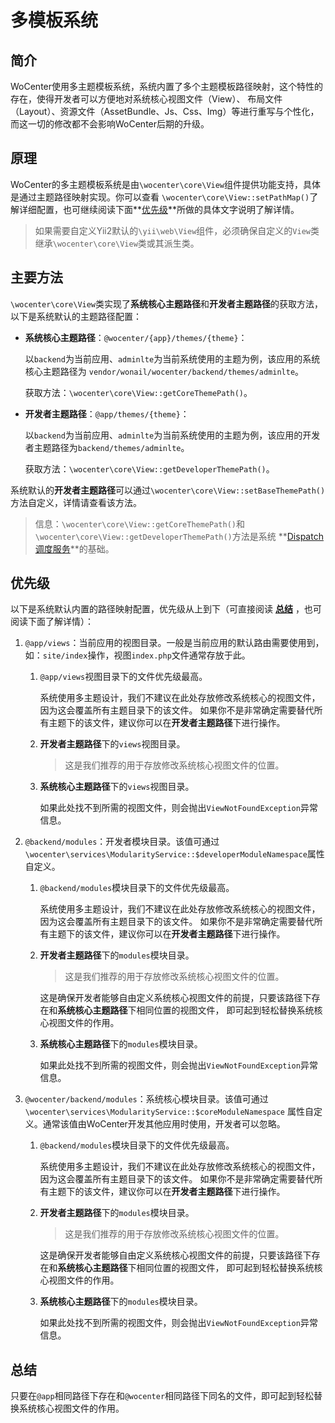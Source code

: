 # 多模板系统

## 简介

WoCenter使用多主题模板系统，系统内置了多个主题模板路径映射，这个特性的存在，使得开发者可以方便地对系统核心视图文件（View）、
布局文件（Layout）、资源文件（AssetBundle、Js、Css、Img）等进行重写与个性化，而这一切的修改都不会影响WoCenter后期的升级。

## 原理

WoCenter的多主题模板系统是由`\wocenter\core\View`组件提供功能支持，具体是通过主题路径映射实现。你可以查看
`\wocenter\core\View::setPathMap()`了解详细配置，也可继续阅读下面**[优先级](#you-xian-ji)**所做的具体文字说明了解详情。

>   如果需要自定义Yii2默认的`\yii\web\View`组件，必须确保自定义的`View`类继承`\wocenter\core\View`类或其派生类。

## 主要方法

`\wocenter\core\View`类实现了**系统核心主题路径**和**开发者主题路径**的获取方法，以下是系统默认的主题路径配置：

- **系统核心主题路径**：`@wocenter/{app}/themes/{theme}`：

  以`backend`为当前应用、`adminlte`为当前系统使用的主题为例，该应用的系统核心主题路径为
`vendor/wonail/wocenter/backend/themes/adminlte`。

  获取方法：`\wocenter\core\View::getCoreThemePath()`。

- **开发者主题路径**：`@app/themes/{theme}`：

  以`backend`为当前应用、`adminlte`为当前系统使用的主题为例，该应用的开发者主题路径为`backend/themes/adminlte`。

  获取方法：`\wocenter\core\View::getDeveloperThemePath()`。

系统默认的**开发者主题路径**可以通过`\wocenter\core\View::setBaseThemePath()`方法自定义，详情请查看该方法。

>   信息：`\wocenter\core\View::getCoreThemePath()`和`\wocenter\core\View::getDeveloperThemePath()`方法是系统
**[Dispatch调度服务](dispatch.md)**的基础。

## 优先级

以下是系统默认内置的路径映射配置，优先级从上到下（可直接阅读 **[总结](#zong-jie)** ，也可阅读下面了解详情）：

1. `@app/views`：当前应用的视图目录。一般是当前应用的默认路由需要使用到，如：`site/index`操作，视图`index.php`文件通常存放于此。

   1. `@app/views`视图目录下的文件优先级最高。

      系统使用多主题设计，我们不建议在此处存放修改系统核心的视图文件，因为这会覆盖所有主题目录下的该文件。
      如果你不是非常确定需要替代所有主题下的该文件，建议你可以在**开发者主题路径**下进行操作。

   2. **开发者主题路径**下的`views`视图目录。

      >   这是我们推荐的用于存放修改系统核心视图文件的位置。

   3. **系统核心主题路径**下的`views`视图目录。

      如果此处找不到所需的视图文件，则会抛出`ViewNotFoundException`异常信息。

2. `@backend/modules`：开发者模块目录。该值可通过`\wocenter\services\ModularityService::$developerModuleNamespace`属性自定义。

   1. `@backend/modules`模块目录下的文件优先级最高。

      系统使用多主题设计，我们不建议在此处存放修改系统核心的视图文件，因为这会覆盖所有主题目录下的该文件。
      如果你不是非常确定需要替代所有主题下的该文件，建议你可以在**开发者主题路径**下进行操作。

   2. **开发者主题路径**下的`modules`模块目录。

      >   这是我们推荐的用于存放修改系统核心视图文件的位置。

      这是确保开发者能够自由定义系统核心视图文件的前提，只要该路径下存在和**系统核心主题路径**下相同位置的视图文件，
      即可起到轻松替换系统核心视图文件的作用。

   3. **系统核心主题路径**下的`modules`模块目录。

      如果此处找不到所需的视图文件，则会抛出`ViewNotFoundException`异常信息。

3. `@wocenter/backend/modules`：系统核心模块目录。该值可通过`\wocenter\services\ModularityService::$coreModuleNamespace`
属性自定义。通常该值由WoCenter开发其他应用时使用，开发者可以忽略。

   1. `@backend/modules`模块目录下的文件优先级最高。

      系统使用多主题设计，我们不建议在此处存放修改系统核心的视图文件，因为这会覆盖所有主题目录下的该文件。
      如果你不是非常确定需要替代所有主题下的该文件，建议你可以在**开发者主题路径**下进行操作。

   2. **开发者主题路径**下的`modules`模块目录。

      >   这是我们推荐的用于存放修改系统核心视图文件的位置。

      这是确保开发者能够自由定义系统核心视图文件的前提，只要该路径下存在和**系统核心主题路径**下相同位置的视图文件，
      即可起到轻松替换系统核心视图文件的作用。

   3. **系统核心主题路径**下的`modules`模块目录。

      如果此处找不到所需的视图文件，则会抛出`ViewNotFoundException`异常信息。

## 总结

只要在`@app`相同路径下存在和`@wocenter`相同路径下同名的文件，即可起到轻松替换系统核心视图文件的作用。